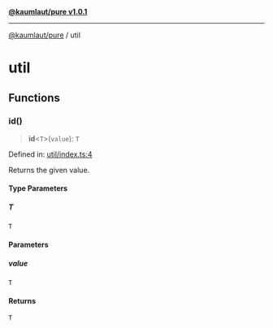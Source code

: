 [**@kaumlaut/pure v1.0.1**](README.md)

***

[@kaumlaut/pure](README.md) / util

# util

## Functions

### id()

> **id**\<`T`\>(`value`): `T`

Defined in: [util/index.ts:4](https://github.com/maxkaemmerer/pure/blob/a9d35cde0f6afffc8f713217b8ba652e52e4f632/src/util/index.ts#L4)

Returns the given value.

#### Type Parameters

##### T

`T`

#### Parameters

##### value

`T`

#### Returns

`T`
